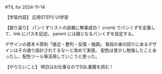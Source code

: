 #TIL for 2024-11-14

【学習内容】
応用STEP2
UI学習

【振り返り】
パンくずリストの設置に無事成功！
crumb でパンくずを定義して、link にパスを記述。
parent には親となるパンくずを設定する。

デザインの基本４原則「接近・整列・反復・強調」
普段の身の回りにあるデザインはその通り設計されてるな〜と改めて実感。
配色は昔少し勉強したことあったし、配色ツール等活用していこうと思った。

【やりたいこと】
明日はお仕事なのでSQL書籍を読む！